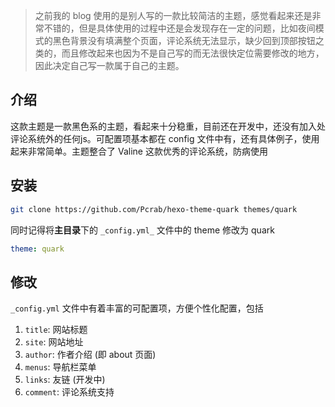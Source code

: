 > 之前我的 blog 使用的是别人写的一款比较简洁的主题，感觉看起来还是非常不错的，但是具体使用的过程中还是会发现存在一定的问题，比如夜间模式的黑色背景没有填满整个页面，评论系统无法显示，缺少回到顶部按钮之类的，而且修改起来也因为不是自己写的而无法很快定位需要修改的地方，因此决定自己写一款属于自己的主题。

## 介绍

这款主题是一款黑色系的主题，看起来十分稳重，目前还在开发中，还没有加入处评论系统外的任何js。可配置项基本都在 config 文件中有，还有具体例子，使用起来非常简单。主题整合了 Valine 这款优秀的评论系统，防病使用

## 安装

```bash
git clone https://github.com/Pcrab/hexo-theme-quark themes/quark
```

同时记得将**主目录**下的 `_config.yml_` 文件中的 theme 修改为 quark

```yaml
theme: quark
```

## 修改

`_config.yml` 文件中有着丰富的可配置项，方便个性化配置，包括

1. `title`: 网站标题
2. `site`: 网站地址
3. `author`: 作者介绍 (即 about 页面)
4. `menus`: 导航栏菜单
5. `links`: 友链 (开发中)
6. `comment`: 评论系统支持
